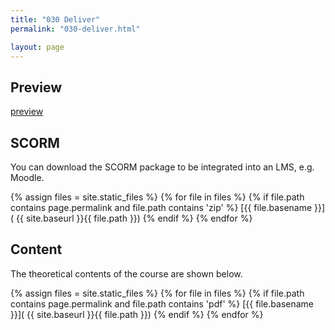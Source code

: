 ```yaml
---
title: "030 Deliver"
permalink: "030-deliver.html"

layout: page
---
```


## Preview
[preview]( 000-operation-management/030-deliver/preview/index.html )


## SCORM
You can download the SCORM package to be integrated into an LMS, e.g. Moodle.

{% assign files = site.static_files  %}
{% for file in files   %}
{% if file.path contains page.permalink and file.path contains  'zip' %}
[{{ file.basename }}]( {{  site.baseurl }}{{ file.path }})
{% endif %}
{% endfor %}


## Content
The theoretical contents of the course are shown below.

{% assign files = site.static_files  %}
{% for file in files   %}
{% if file.path contains page.permalink and file.path contains  'pdf' %}
[{{ file.basename }}]( {{  site.baseurl }}{{ file.path }})
{% endif %}
{% endfor %}




